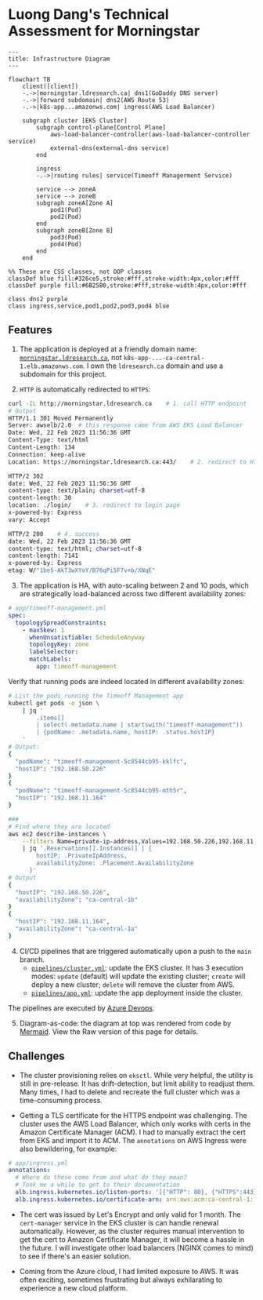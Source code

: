 # Luong Dang's Technical Assessment for Morningstar

```mermaid
---
title: Infrastructure Diagram
---

flowchart TB
    client([client])
    -.->|morningstar.ldresearch.ca| dns1(GoDaddy DNS server)
    -.->|forward subdomain| dns2(AWS Route 53)
    -.->|k8s-app...amazonws.com| ingress(AWS Load Balancer)

    subgraph cluster [EKS Cluster]
        subgraph control-plane[Control Plane]
            aws-load-balancer-controller(aws-load-balancer-controller service)
            external-dns(external-dns service)
        end

        ingress
        -.->|routing rules| service(Timeoff Managerment Service)

        service --> zoneA
        service --> zoneB
        subgraph zoneA[Zone A]
            pod1(Pod)
            pod2(Pod)
        end
        subgraph zoneB[Zone B]
            pod3(Pod)
            pod4(Pod)
        end
    end

%% These are CSS classes, not OOP classes
classDef blue fill:#326ce5,stroke:#fff,stroke-width:4px,color:#fff
classDef purple fill:#6B25B0,stroke:#fff,stroke-width:4px,color:#fff

class dns2 purple
class ingress,service,pod1,pod2,pod3,pod4 blue
```

## Features

1. The application is deployed at a friendly domain name: [`morningstar.ldresearch.ca`](https://morningstar.ldresearch.ca/login/), not `k8s-app-...-ca-central-1.elb.amazonws.com`. I own the `ldresearch.ca` domain and use a subdomain for this project.

2. `HTTP` is automatically redirected to `HTTPS`:

```bash
curl -IL http://morningstar.ldresearch.ca    # 1. call HTTP endpoint
# Output
HTTP/1.1 301 Moved Permanently
Server: awselb/2.0  # this response came from AWS EKS Load Balancer
Date: Wed, 22 Feb 2023 11:56:36 GMT
Content-Type: text/html
Content-Length: 134
Connection: keep-alive
Location: https://morningstar.ldresearch.ca:443/    # 2. redirect to HTTPS

HTTP/2 302 
date: Wed, 22 Feb 2023 11:56:36 GMT
content-type: text/plain; charset=utf-8
content-length: 30
location: ./login/    # 3. redirect to login page
x-powered-by: Express
vary: Accept

HTTP/2 200    # 4. success
date: Wed, 22 Feb 2023 11:56:36 GMT
content-type: text/html; charset=utf-8
content-length: 7141
x-powered-by: Express
etag: W/"1be5-AkT3wXYoY/B76qPi5F7v+b/XNqE"
```

3. The application is HA, with auto-scaling between 2 and 10 pods, which are strategically load-balanced across two different availability zones:

```yml
# app/timeoff-management.yml
spec:
  topologySpreadConstraints:
    - maxSkew: 1
      whenUnsatisfiable: ScheduleAnyway
      topologyKey: zone
      labelSelector:
      matchLabels:
        app: timeoff-management
```

Verify that running pods are indeed located in different availability zones:

```bash
# List the pods running the Timeoff Management app
kubectl get pods -o json \
    | jq '
        .items[] 
        | select(.metadata.name | startswith("timeoff-management"))
        | {podName: .metadata.name, hostIP: .status.hostIP}
    '
# Output:
{
  "podName": "timeoff-management-5c8544cb95-kklfc",
  "hostIP": "192.168.50.226"
}
{
  "podName": "timeoff-management-5c8544cb95-mth5r",
  "hostIP": "192.168.11.164"
}

###
# Find where they are located 
aws ec2 describe-instances \
    --filters Name=private-ip-address,Values=192.168.50.226,192.168.11.164 \
    | jq '.Reservations[].Instances[] | {
        hostIP: .PrivateIpAddress,
        availabilityZone: .Placement.AvailabilityZone
      }'
# Output
{
  "hostIP": "192.168.50.226",
  "availabilityZone": "ca-central-1b"
}
{
  "hostIP": "192.168.11.164",
  "availabilityZone": "ca-central-1a"
}
```

4. CI/CD pipelines that are triggered automatically upon a push to the `main` branch. 
    * [`pipelines/cluster.yml`](pipelines/clustrer.yml): update the EKS cluster. It has 3 execution modes: `update` (default) will update the existing cluster; `create` will deploy a new cluster; `delete` will remove the cluster from AWS.
    * [`pipelines/app.yml`](pipelines/app.yml): update the app deployment inside the cluster.

The pipelines are executed by [Azure Devops](https://dev.azure.com/ldresearch0987/Morningstar/_build).

5. Diagram-as-code: the diagram at top was rendered from code by [Mermaid](https://mermaid.js.org/). View the Raw version of this page for details.

## Challenges

* The cluster provisioning relies on `eksctl`. While very helpful, the utility is still in pre-release. It has drift-detection, but limit ability to readjust them. Many times, I had to delete and recreate the full cluster which was a time-consuming process.

* Getting a TLS certificate for the HTTPS endpoint was challenging. The cluster uses the AWS Load Balancer, which only works with certs in the Amazon Certificate Manager (ACM). I had to manually extract the cert from EKS and import it to ACM. The `annotations` on AWS Ingress were also bewildering, for example:

```yml
# app/ingress.yml
annotations:
  # Where do these come from and what do they mean?
  # Took me a while to get to their documentation
  alb.ingress.kubernetes.io/listen-ports: '[{"HTTP": 80}, {"HTTPS":443}]'
  alb.ingress.kubernetes.io/certificate-arn: arn:aws:acm:ca-central-1:...
```

* The cert was issued by Let's Encrypt and only valid for 1 month. The `cert-manager` service in the EKS cluster is can handle renewal automatically. However, as the cluster requires manual intervention to get the cert to Amazon Certificate Manager, it will become a hassle in the future. I will investigate other load balancers (NGINX comes to mind) to see if there's an easier solution.

* Coming from the Azure cloud, I had limited exposure to AWS. It was often exciting, sometimes frustrating but always exhilarating to experience a new cloud platform.
